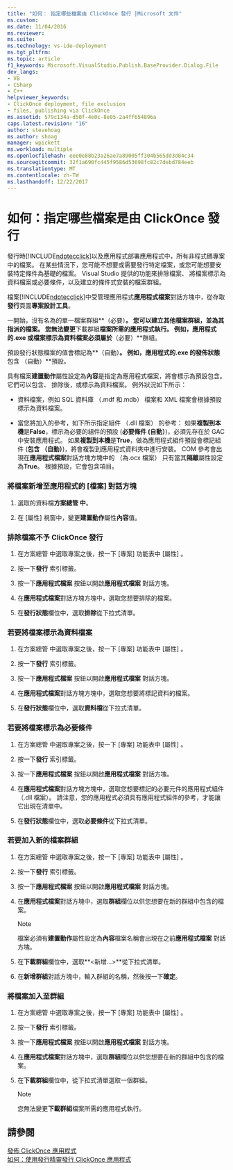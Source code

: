```yaml
---
title: "如何： 指定哪些檔案由 ClickOnce 發行 |Microsoft 文件"
ms.custom: 
ms.date: 11/04/2016
ms.reviewer: 
ms.suite: 
ms.technology: vs-ide-deployment
ms.tgt_pltfrm: 
ms.topic: article
f1_keywords: Microsoft.VisualStudio.Publish.BaseProvider.Dialog.File
dev_langs:
- VB
- CSharp
- C++
helpviewer_keywords:
- ClickOnce deployment, file exclusion
- files, publishing via ClickOnce
ms.assetid: 579c134a-d50f-4e0c-8e05-2a4ff654896a
caps.latest.revision: "16"
author: stevehoag
ms.author: shoag
manager: wpickett
ms.workload: multiple
ms.openlocfilehash: eee0e88b23a26ae7a89005ff304b565dd3d84c34
ms.sourcegitcommit: 32f1a690fc445f9586d53698fc82c7debd784eeb
ms.translationtype: MT
ms.contentlocale: zh-TW
ms.lasthandoff: 12/22/2017
---
```

# <a name="how-to-specify-which-files-are-published-by-clickonce"></a>如何：指定哪些檔案是由 ClickOnce 發行
發行時[!INCLUDE[ndptecclick](../deployment/includes/ndptecclick_md.md)]以及應用程式部署應用程式中，所有非程式碼專案中的檔案。 在某些情況下，您可能不想要或需要發行特定檔案，或您可能想要安裝特定條件為基礎的檔案。 Visual Studio 提供的功能來排除檔案、 將檔案標示為資料檔案或必要條件，以及建立的條件式安裝的檔案群組。  
  
 檔案[!INCLUDE[ndptecclick](../deployment/includes/ndptecclick_md.md)]中受管理應用程式**應用程式檔案**對話方塊中，從存取**發行**頁面**專案設計工具**。  
  
 一開始，沒有名為的單一檔案群組**（必要）**。 您可以建立其他檔案群組，並為其指派的檔案。 您無法變更**下載群組**檔案所需的應用程式執行。 例如，應用程式的.exe 或檔案標示為資料檔案必須屬於**（必要）**群組。  
  
 預設發行狀態檔案的值會標記為**（自動）**。 例如，應用程式的.exe 的發佈狀態**包含 （自動）**預設。  
  
 具有檔案**建置動作**屬性設定為**內容**是指定為應用程式檔案，將會標示為預設包含。 它們可以包含、 排除後，或標示為資料檔案。 例外狀況如下所示：  
  
-   資料檔案，例如 SQL 資料庫 （.mdf 和.mdb） 檔案和 XML 檔案會根據預設標示為資料檔案。  
  
-   當您將加入的參考，如下所示指定組件 （.dll 檔案） 的參考： 如果**複製到本機**是**False**，標示為必要的組件的預設 (**必要條件 (自動）**)，必須先存在於 GAC 中安裝應用程式。 如果**複製到本機**是**True**，做為應用程式組件預設會標記組件 (**包含 （自動）**)，將會複製到應用程式資料夾中進行安裝。 COM 參考會出現在**應用程式檔案**對話方塊方塊中的 （為.ocx 檔案） 只有當其**隔離**屬性設定為**True**。 根據預設，它會包含項目。  
  
### <a name="to-add-files-to-the-application-files-dialog-box"></a>將檔案新增至應用程式的 [檔案] 對話方塊  
  
1.  選取的資料檔**方案總管 中**。  
  
2.  在 [屬性] 視窗中，變更**建置動作**屬性**內容**值。  
  
### <a name="to-exclude-files-from-clickonce-publishing"></a>排除檔案不予 ClickOnce 發行  
  
1.  在方案總管 中選取專案之後，按一下 [專案]  功能表中 [屬性] 。  
  
2.  按一下**發行** 索引標籤。  
  
3.  按一下**應用程式檔案** 按鈕以開啟**應用程式檔案** 對話方塊。  
  
4.  在**應用程式檔案**對話方塊方塊中，選取您想要排除的檔案。  
  
5.  在**發行狀態**欄位中，選取**排除**從下拉式清單。  
  
### <a name="to-mark-files-as-data-files"></a>若要將檔案標示為資料檔案  
  
1.  在方案總管 中選取專案之後，按一下 [專案]  功能表中 [屬性] 。  
  
2.  按一下**發行** 索引標籤。  
  
3.  按一下**應用程式檔案** 按鈕以開啟**應用程式檔案** 對話方塊。  
  
4.  在**應用程式檔案**對話方塊方塊中，選取您想要將標記資料的檔案。  
  
5.  在**發行狀態**欄位中，選取**資料檔**從下拉式清單。  
  
### <a name="to-mark-files-as-prerequisites"></a>若要將檔案標示為必要條件  
  
1.  在方案總管 中選取專案之後，按一下 [專案]  功能表中 [屬性] 。  
  
2.  按一下**發行** 索引標籤。  
  
3.  按一下**應用程式檔案** 按鈕以開啟**應用程式檔案** 對話方塊。  
  
4.  在**應用程式檔案**對話方塊方塊中，選取您想要標記的必要元件的應用程式組件 （.dll 檔案）。 請注意，您的應用程式必須具有應用程式組件的參考，才能讓它出現在清單中。  
  
5.  在**發行狀態**欄位中，選取**必要條件**從下拉式清單。  
  
### <a name="to-add-a-new-file-group"></a>若要加入新的檔案群組  
  
1.  在方案總管 中選取專案之後，按一下 [專案]  功能表中 [屬性] 。  
  
2.  按一下**發行** 索引標籤。  
  
3.  按一下**應用程式檔案** 按鈕以開啟**應用程式檔案** 對話方塊。  
  
4.  在**應用程式檔案**對話方塊中，選取**群組**欄位以供您想要在新的群組中包含的檔案。  
  
    > [!NOTE]
    >  檔案必須有**建置動作**屬性設定為**內容**檔案名稱會出現在之前**應用程式檔案** 對話方塊。  
  
5.  在**下載群組**欄位中，選取**\<新增...>**從下拉式清單。  
  
6.  在**新增群組**對話方塊中，輸入群組的名稱，然後按一下**確定**。  
  
### <a name="to-add-a-file-to-a-group"></a>將檔案加入至群組  
  
1.  在方案總管 中選取專案之後，按一下 [專案]  功能表中 [屬性] 。  
  
2.  按一下**發行** 索引標籤。  
  
3.  按一下**應用程式檔案** 按鈕以開啟**應用程式檔案** 對話方塊。  
  
4.  在**應用程式檔案**對話方塊中，選取**群組**欄位以供您想要在新的群組中包含的檔案。  
  
5.  在**下載群組**欄位中，從下拉式清單選取一個群組。  
  
    > [!NOTE]
    >  您無法變更**下載群組**檔案所需的應用程式執行。  
  
## <a name="see-also"></a>請參閱  
 [發佈 ClickOnce 應用程式](../deployment/publishing-clickonce-applications.md)   
 [如何：使用發行精靈發行 ClickOnce 應用程式](../deployment/how-to-publish-a-clickonce-application-using-the-publish-wizard.md)
